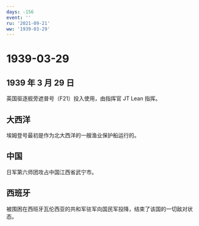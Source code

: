 ```yaml
---
days: -156
event: ''
ru: '2021-09-21'
ww: '1939-03-29'
---
```


# 1939-03-29

## 1939 年 3 月 29 日

英国驱逐舰旁遮普号（F21）投入使用，由指挥官 JT Lean 指挥。

## 大西洋

埃姆登号最初是作为北大西洋的一艘渔业保护船运行的。

## 中国

日军第六师团攻占中国江西省武宁市。

## 西班牙

被围困在西班牙瓦伦西亚的共和军驻军向国民军投降，结束了该国的一切敌对状态。
